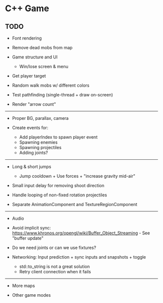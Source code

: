 # C++ Game

## TODO

* Font rendering

* Remove dead mobs from map
* Game structure and UI
	* Win/lose screen & menu

* Get player target
* Random walk mobs w/ different colors

* Test pathfinding (single-thread + draw on-screen)

* Render "arrow count"

----

* Proper BG, parallax, camera

* Create events for:
	* Add playerIndex to spawn player event
	* Spawning enemies
	* Spawning projectiles
	* Adding joints?

---


* Long & short jumps
	* Jump cooldown + Use forces + "increase gravity mid-air"

* Small input delay for removing shoot direction
* Handle looping of non-fixed rotation projectiles

* Separate AnimationComponent and TextureRegionComponent

---

* Audio

* Avoid implicit sync: https://www.khronos.org/opengl/wiki/Buffer_Object_Streaming - See "buffer update"

* Do we need joints or can we use fixtures?

* Networking: Input prediction + sync inputs and snapshots + toggle
	* std::to_string is not a great solution
	* Retry client connection when it fails

----

* More maps

* Other game modes
